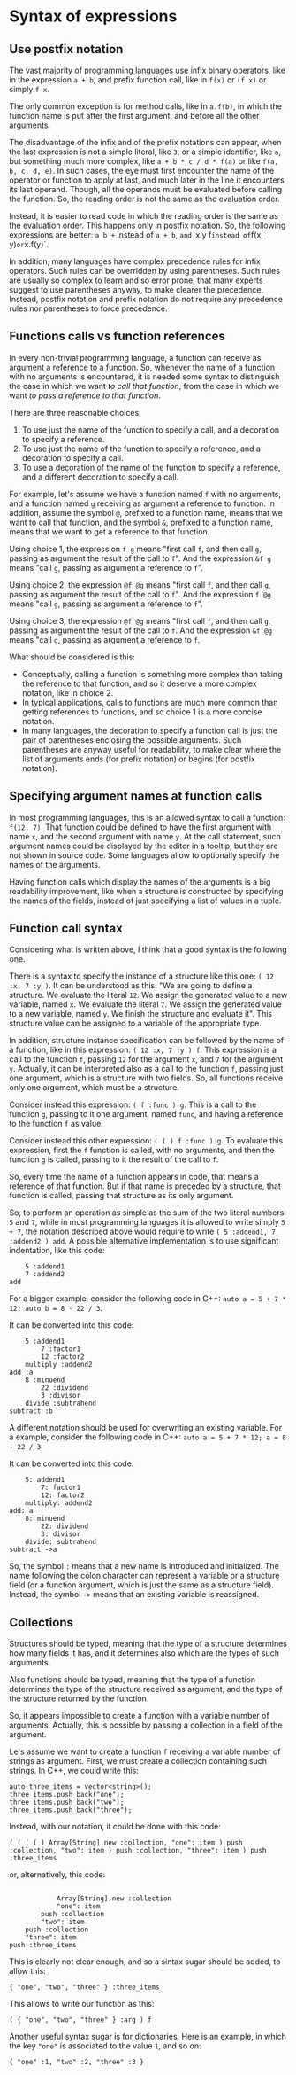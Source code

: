 # Syntax of expressions

## Use postfix notation

The vast majority of programming languages use infix binary operators, like in the expression `a + b`, and prefix function call, like in `f(x)` or `(f x)` or simply `f x`.

The only common exception is for method calls, like in `a.f(b)`, in which the function name is put after the first argument, and before all the other arguments.

The disadvantage of the infix and of the prefix notations can appear, when the last expression is not a simple literal, like `3`, or a simple identifier, like `a`, but something much more complex, like `a + b * c / d * f(a)` or like `f(a, b, c, d, e)`. In such cases, the eye must first encounter the name of the operator or function to apply at last, and much later in the line it encounters its last operand. Though, all the operands must be evaluated before calling the function. So, the reading order is not the same as the evaluation order.

Instead, it is easier to read code in which the reading order is the same as the evaluation order. This happens only in postfix notation. So, the following expressions are better: `a b +` instead of `a + b`, `and `x y f` instead of `f(x, y)` or `x.f(y)`.

In addition, many languages have complex precedence rules for infix operators. Such rules can be overridden by using parentheses. Such rules are usually so complex to learn and so error prone, that many experts suggest to use parentheses anyway, to make clearer the precedence. Instead, postfix notation and prefix notation do not require any precedence rules nor parentheses to force precedence.

## Functions calls vs function references

In every non-trivial programming language, a function can receive as argument a reference to a function. So, whenever the name of a function with no arguments is encountered, it is needed some syntax to distinguish the case in which we want _to call that function_, from the case in which we want _to pass a reference to that function_.

There are three reasonable choices:
1. To use just the name of the function to specify a call, and a decoration to specify a reference.
2. To use just the name of the function to specify a reference, and a decoration to specify a call.
3. To use a decoration of the name of the function to specify a reference, and a different decoration to specify a call.

For example, let's assume we have a function named `f` with no arguments, and a function named `g` receiving as argument a reference to function.
In addition, assume the symbol `@`, prefixed to a function name, means that we want to call that function, and the symbol `&`, prefixed to a function name, means that we want to get a reference to that function.

Using choice 1, the expression `f g` means "first call `f`, and then call `g`, passing as argument the result of the call to `f`".
And the expression `&f g` means "call `g`, passing as argument a reference to `f`".

Using choice 2, the expression `@f @g` means "first call `f`, and then call `g`, passing as argument the result of the call to `f`".
And the expression `f @g` means "call `g`, passing as argument a reference to `f`".

Using choice 3, the expression `@f @g` means "first call `f`, and then call `g`, passing as argument the result of the call to `f`.
And the expression `&f @g` means "call `g`, passing as argument a reference to `f`.

What should be considered is this:
* Conceptually, calling a function is something more complex than taking the reference to that function, and so it deserve a more complex notation, like in choice 2.
* In typical applications, calls to functions are much more common than getting references to functions, and so choice 1 is a more concise notation.
* In many languages, the decoration to specify a function call is just the pair of parentheses enclosing the possible arguments. Such parentheses are anyway useful for readability, to make clear where the list of arguments ends (for prefix notation) or begins (for postfix notation).

## Specifying argument names at function calls

In most programming languages, this is an allowed syntax to call a function: `f(12, 7)`. That function could be defined to have the first argument with name `x`, and the second argument with name `y`. At the call statement, such argument names could be displayed by the editor in a tooltip, but they are not shown in source code. Some languages allow to optionally specify the names of the arguments.

Having function calls which display the names of the arguments is a big readability improvement, like when a structure is constructed by specifying the names of the fields, instead of just specifying a list of values in a tuple.

## Function call syntax

Considering what is written above, I think that a good syntax is the following one.

There is a syntax to specify the instance of a structure like this one: `( 12 :x, 7 :y )`. It can be understood as this: "We are going to define a structure. We evaluate the literal `12`. We assign the generated value to a new variable, named `x`. We evaluate the literal `7`. We assign the generated value to a new variable, named `y`. We finish the structure and evaluate it". This structure value can be assigned to a variable of the appropriate type. 

In addition, structure instance specification can be followed by the name of a function, like in this expression: `( 12 :x, 7 :y ) f`. This expression is a call to the function `f`, passing `12` for the argument `x`, and `7` for the argument `y`. Actually, it can be interpreted also as a call to the function `f`, passing just one argument, which is a structure with two fields. So, all functions receive only one argument, which must be a structure.

Consider instead this expression: `( f :func ) g`. This is a call to the function `g`, passing to it one argument, named `func`, and having a reference to the function `f` as value.

Consider instead this other expression: `( ( ) f :func ) g`. To evaluate this expression, first the `f` function is called, with no arguments, and then the function `g` is called, passing to it the result of the call to `f`.

So, every time the name of a function appears in code, that means a reference of that function. But if that name is preceded by a structure, that function is called, passing that structure as its only argument.

So, to perform an operation as simple as the sum of the two literal numbers `5` and `7`, while in most programming languages it is allowed to write simply `5 + 7`, the notation described above would require to write `( 5 :addend1, 7 :addend2 ) add`. A possible alternative implementation is to use significant indentation, like this code:
```
    5 :addend1
    7 :addend2
add
```

For a bigger example, consider the following code in C++: `auto a = 5 + 7 * 12; auto b = 8 - 22 / 3`.

It can be converted into this code:
```
    5 :addend1
        7 :factor1
        12 :factor2
    multiply :addend2
add :a
    8 :minuend
        22 :dividend
        3 :divisor
    divide :subtrahend
subtract :b
```

A different notation should be used for overwriting an existing variable. For a example, consider the following code in C++: `auto a = 5 + 7 * 12; a = 8 - 22 / 3`.

It can be converted into this code:
```
    5: addend1
        7: factor1
        12: factor2
    multiply: addend2
add: a
    8: minuend
        22: dividend
        3: divisor
    divide: subtrahend
subtract ->a
```

So, the symbol `:` means that a new name is introduced and initialized. The name following the colon character can represent a variable or a structure field (or a function argument, which is just the same as a structure field). Instead, the symbol `->` means that an existing variable is reassigned.

## Collections

Structures should be typed, meaning that the type of a structure determines how many fields it has, and it determines also which are the types of such arguments.

Also functions should be typed, meaning that the type of a function determines the type of the structure received as argument, and the type of the structure returned by the function.

So, it appears impossible to create a function with a variable number of arguments. Actually, this is possible by passing a collection in a field of the argument.

Le's assume we want to create a function `f` receiving a variable number of strings as argument.
First, we must create a collection containing such strings.
In C++, we could write this:
```
auto three_items = vector<string>();
three_items.push_back("one");
three_items.push_back("two");
three_items.push_back("three");
```
Instead, with our notation, it could be done with this code:
```
( ( ( ( ) Array[String].new :collection, "one": item ) push :collection, "two": item ) push :collection, "three": item ) push :three_items
```
or, alternatively, this code:
```
        
            Array[String].new :collection
            "one": item
        push :collection
        "two": item
    push :collection
    "three": item
push :three_items
```
This is clearly not clear enough, and so a sintax sugar should be added, to allow this:
```
{ "one", "two", "three" } :three_items
```

This allows to write our function as this:
```
( { "one", "two", "three" } :arg ) f
```

Another useful syntax sugar is for dictionaries. Here is an example, in which the key `"one"` is associated to the value `1`, and so on:
```
{ "one" :1, "two" :2, "three" :3 }
```
